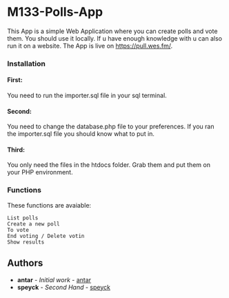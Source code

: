 # M133-Polls-App

This App is a simple Web Application where you can create polls and vote them. You should use it locally. If u have enough knowledge with u can also run it on a website. The App is live on https://pull.wes.fm/.


### Installation

#### First: 

You need to run the importer.sql file in your sql terminal.

#### Second:

You need to change the database.php file to your preferences. If you ran the importer.sql file you should know what to put in.

#### Third:

You only need the files in the htdocs folder. Grab them and put them on your PHP environment.

### Functions

These functions are avaiable:

```
List polls
Create a new poll
To vote
End voting / Delete votin
Show results
```

## Authors

* **antar** - *Initial work* - [antar](https://github.com/antar)
* **speyck** - *Second Hand* - [speyck](https://github.com/speyck)
